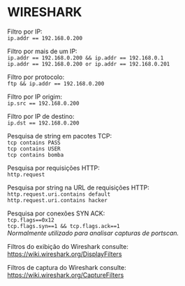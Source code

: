 # WIRESHARK

Filtro por IP:  
``ip.addr == 192.168.0.200``

Filtro por mais de um IP:  
``ip.addr == 192.168.0.200 && ip.addr == 192.168.0.1``  
``ip.addr == 192.168.0.200 or ip.addr == 192.168.0.201``

Filtro por protocolo:  
``ftp && ip.addr == 192.168.0.200``

Filtro por IP origim:  
``ip.src == 192.168.0.200``

Filtro por IP de destino:  
``ip.dst == 192.168.0.200``

Pesquisa de string em pacotes TCP:  
``tcp contains PASS``  
``tcp contains USER``  
``tcp contains bomba``  

Pesquisa por requisições HTTP:  
``http.request``  

Pesquisa por string na URL de requisições HTTP:  
``http.request.uri.contains default``  
``http.request.uri.contains hacker``  

Pesquisa por conexões SYN ACK:  
``tcp.flags==0x12``  
``tcp.flags.syn==1 && tcp.flags.ack==1``  
*Normalmente utilizado para analisar capturas de portscan.* 

Filtros do exibição do Wireshark consulte:  
https://wiki.wireshark.org/DisplayFilters

Filtros de captura do Wireshark consulte:  
https://wiki.wireshark.org/CaptureFilters

